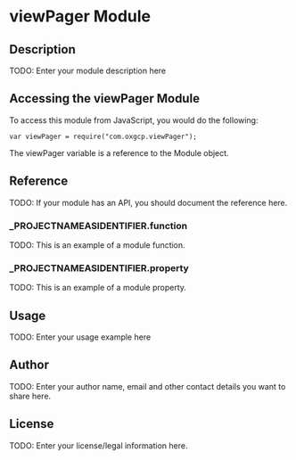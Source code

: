 # viewPager Module

## Description

TODO: Enter your module description here

## Accessing the viewPager Module

To access this module from JavaScript, you would do the following:

	var viewPager = require("com.oxgcp.viewPager");

The viewPager variable is a reference to the Module object.	

## Reference

TODO: If your module has an API, you should document
the reference here.

### ___PROJECTNAMEASIDENTIFIER__.function

TODO: This is an example of a module function.

### ___PROJECTNAMEASIDENTIFIER__.property

TODO: This is an example of a module property.

## Usage

TODO: Enter your usage example here

## Author

TODO: Enter your author name, email and other contact
details you want to share here. 

## License

TODO: Enter your license/legal information here.
